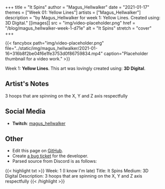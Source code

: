+++
title =       "It Spins"
author =      "Magus_Hellwalker"
date =        "2021-01-17"
themes =      ["Week 01: Yellow Lines"]
artists =     ["Magus_Hellwalker"]
description = "by Magus_Hellwalker for week 1: Yellow Lines. Created using: 3D Digital."
[[images]]
              src = "img/video-placeholder.png"
              href = "/blog/magus_hellwalker-week-1-d71e"
              alt = "It Spins"
              stretch = "cover"
+++


{{< fancybox path="img/video-placeholder.png" file="../static/img/magus_hellwalker/2021-01-16+316b8f2be04f6e1fe3753d0f86759834.mp4" caption="Placeholder thumbnail for a video work." >}}


Week 1: **Yellow Lines**. This art was lovingly created using: **3D Digital**.

## Artist's Notes

3 hoops that are spinning on the X, Y and Z axis respectfully

## Social Media

- **Twitch**: <a href='https://twitch.tv/magus_hellwalker' target='_blank'>magus_hellwalker</a>

## Other

- Edit this page on [GitHub](https://github.com/teaminkling/web-refresh/edit/main/content/blog/magus_hellwalker-week-1-d71e.md).
- Create [a bug ticket](https://github.com/teaminkling/web-refresh/issues/new?assignees=&labels=bug&template=problem-report.md&title=) for the developer.
- Parsed source from Discord is as follows:

{{< highlight txt >}}
Week: 1 (I know I'm late)
Title: It Spins
Medium: 3D Digital
Description:  3 hoops that are spinning on the X, Y and Z axis respectfully
{{< /highlight >}}